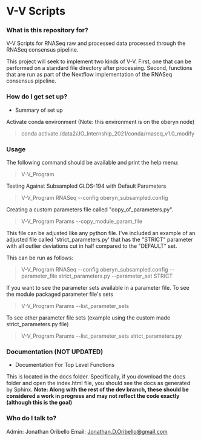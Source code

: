 # V-V Scripts #

### What is this repository for? ###

V-V Scripts for RNASeq raw and processed data processed through the RNASeq consensus
pipeline.

This project will seek to implement two kinds of V-V.  First, one that can be performed
on a standard file directory after processing.  Second, functions that are run as part of
the Nextflow implementation of the RNASeq consensus pipeline.

### How do I get set up? ###

* Summary of set up

Activate conda environment (Note: this environment is on the oberyn node)
> conda activate /data2/JO_Internship_2021/conda/rnaseq_v1.0_modify

### Usage ###

The following command should be available and print the help menu:
> V-V_Program

Testing Against Subsampled GLDS-194 with Default Parameters
> V-V_Program RNASeq --config oberyn_subsampled.config

Creating a custom parameters file called "copy_of_parameters.py".
> V-V_Program Params --copy_module_param_file

This file can be adjusted like any python file.
I've included an example of an adjusted file called 'strict_parameters.py' that has the "STRICT" parameter with all outlier deviations cut in half compared to the "DEFAULT" set.

This can be run as follows:
> V-V_Program RNASeq --config oberyn_subsampled.config --parameter_file strict_parameters.py --parameter_set STRICT

If you want to see the parameter sets available in a parameter file.
To see the module packaged parameter file's sets
> V-V_Program Params --list_parameter_sets

To see other parameter file sets (example using the custom made strict_parameters.py file)
> V-V_Program Params --list_parameter_sets strict_parameters.py

### Documentation (NOT UPDATED) ###
* Documentation For Top Level Functions

This is located in the docs folder.  Specifically, if you download the docs folder and open the index.html file, you should see the docs as generated by Sphinx. **Note: Along with the rest of the dev branch, these should be considered a work in progress and may not reflect the code exactly (although this is the goal)**

### Who do I talk to? ###

Admin: Jonathan Oribello
Email: Jonathan.D.Oribello@gmail.com
